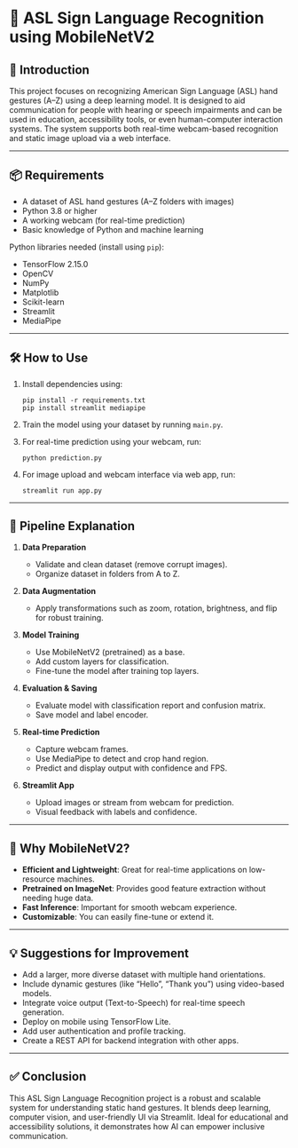 
# 🧠 ASL Sign Language Recognition using MobileNetV2

## 📌 Introduction

This project focuses on recognizing American Sign Language (ASL) hand gestures (A–Z) using a deep learning model. It is designed to aid communication for people with hearing or speech impairments and can be used in education, accessibility tools, or even human-computer interaction systems. The system supports both real-time webcam-based recognition and static image upload via a web interface.

---

## 📦 Requirements

- A dataset of ASL hand gestures (A–Z folders with images)
- Python 3.8 or higher
- A working webcam (for real-time prediction)
- Basic knowledge of Python and machine learning

Python libraries needed (install using `pip`):

- TensorFlow 2.15.0
- OpenCV
- NumPy
- Matplotlib
- Scikit-learn
- Streamlit
- MediaPipe

---

## 🛠️ How to Use

1. Install dependencies using:
   ```
   pip install -r requirements.txt
   pip install streamlit mediapipe
   ```

2. Train the model using your dataset by running `main.py`.

3. For real-time prediction using your webcam, run:
   ```
   python prediction.py
   ```

4. For image upload and webcam interface via web app, run:
   ```
   streamlit run app.py
   ```

---

## 🔄 Pipeline Explanation

1. **Data Preparation**
   - Validate and clean dataset (remove corrupt images).
   - Organize dataset in folders from A to Z.

2. **Data Augmentation**
   - Apply transformations such as zoom, rotation, brightness, and flip for robust training.

3. **Model Training**
   - Use MobileNetV2 (pretrained) as a base.
   - Add custom layers for classification.
   - Fine-tune the model after training top layers.

4. **Evaluation & Saving**
   - Evaluate model with classification report and confusion matrix.
   - Save model and label encoder.

5. **Real-time Prediction**
   - Capture webcam frames.
   - Use MediaPipe to detect and crop hand region.
   - Predict and display output with confidence and FPS.

6. **Streamlit App**
   - Upload images or stream from webcam for prediction.
   - Visual feedback with labels and confidence.

---

## 🤔 Why MobileNetV2?

- **Efficient and Lightweight**: Great for real-time applications on low-resource machines.
- **Pretrained on ImageNet**: Provides good feature extraction without needing huge data.
- **Fast Inference**: Important for smooth webcam experience.
- **Customizable**: You can easily fine-tune or extend it.

---

## 💡 Suggestions for Improvement

- Add a larger, more diverse dataset with multiple hand orientations.
- Include dynamic gestures (like “Hello”, “Thank you”) using video-based models.
- Integrate voice output (Text-to-Speech) for real-time speech generation.
- Deploy on mobile using TensorFlow Lite.
- Add user authentication and profile tracking.
- Create a REST API for backend integration with other apps.

---

## ✅ Conclusion

This ASL Sign Language Recognition project is a robust and scalable system for understanding static hand gestures. It blends deep learning, computer vision, and user-friendly UI via Streamlit. Ideal for educational and accessibility solutions, it demonstrates how AI can empower inclusive communication.

